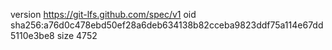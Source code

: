 version https://git-lfs.github.com/spec/v1
oid sha256:a76d0c478ebd50ef28a6deb634138b82cceba9823ddf75a114e67dd5110e3be8
size 4752
